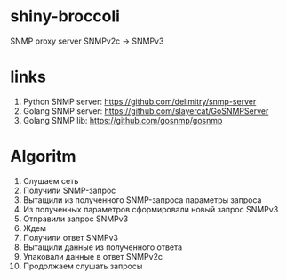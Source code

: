 # shiny-broccoli
SNMP proxy server SNMPv2c -> SNMPv3


# links

1. Python SNMP server: https://github.com/delimitry/snmp-server
2. Golang SNMP server: https://github.com/slayercat/GoSNMPServer
3. Golang SNMP lib: https://github.com/gosnmp/gosnmp

# Algoritm

1. Слушаем сеть
2. Получили SNMP-запрос
3. Вытащили из полученного SNMP-запроса параметры запроса
4. Из полученных параметров сформировали новый запрос SNMPv3
5. Отправили запрос SNMPv3
6. Ждем
7. Получили ответ SNMPv3
8. Вытащили данные из полученного ответа
9. Упаковали данные в ответ SNMPv2c
10. Продолжаем слушать запросы 
